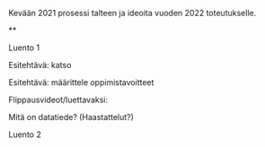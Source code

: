 Kevään 2021 prosessi talteen ja ideoita vuoden 2022 toteutukselle.

** 

Luento 1

Esitehtävä: katso

Esitehtävä: määrittele oppimistavoitteet

Flippausvideot/luettavaksi:

Mitä on datatiede? (Haastattelut?)

Luento 2
